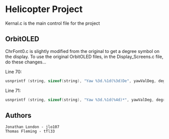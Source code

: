 # Helicopter Project

Kernal.c is the main control file for the project

## OrbitOLED
ChrFont0.c is slightly modified from the original to get a degree symbol on the display.
    To use the original OrbitOLED files, in the Display_Screens.c file, do these changes...

Line 70:
```c
usnprintf (string, sizeof(string), "Yaw %3d.%1d(%3d)De", yawValDeg, degreeDecimal, desiredYawVal); //Needs to be uncommented
```


Line 71:
```c 
usnprintf (string, sizeof(string), "Yaw %3d.%1d(%4d)*", yawValDeg, degreeDecimal, desiredYawVal); //Needs to be commented out
```


## Authors
    Jonathan London - jlo107
    Thomas Fleming - tfl33

